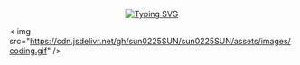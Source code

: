 <div align="center">
  
<a href="https://git.io/typing-svg"><img src="https://readme-typing-svg.demolab.com?font=Fira+Code&duration=2500&pause=10&color=5BB0F7&width=435&lines=Hi+there!;This+is+Zhenyang" alt="Typing SVG" /></a>
  </div>
  
  < img src="https://cdn.jsdelivr.net/gh/sun0225SUN/sun0225SUN/assets/images/coding.gif" /><br>

